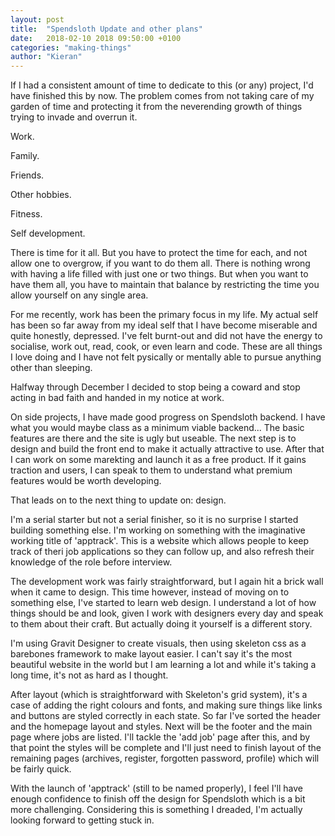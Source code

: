 ```yaml
---
layout: post
title:  "Spendsloth Update and other plans"
date:   2018-02-10 2018 09:50:00 +0100
categories: "making-things"
author: "Kieran"
---
```


If I had a consistent amount of time to dedicate to this (or any) project, I'd have finished this by now. The problem comes from not taking care of my garden of time and protecting it from the neverending growth of things trying to invade and overrun it.

Work.

Family.

Friends.

Other hobbies.

Fitness.

Self development.

There is time for it all. But you have to protect the time for each, and not allow one to overgrow, if you want to do them all. There is nothing wrong with having a life filled with just one or two things. But when you want to have them all, you have to maintain that balance by restricting the time you allow yourself on any single area.

For me recently, work has been the primary focus in my life. My actual self has been so far away from my ideal self that I have become miserable and quite honestly, depressed. I've felt burnt-out and did not have the energy to socialise, work out, read, cook, or even learn and code. These are all things I love doing and I have not felt pysically or mentally able to pursue anything other than sleeping.

Halfway through December I decided to stop being a coward and stop acting in bad faith and handed in my notice at work.

On side projects, I have made good progress on Spendsloth backend. I have what you would maybe class as a minimum viable backend... The basic features are there and the site is ugly but useable. The next step is to design and build the front end to make it actually attractive to use. After that I can work on some marekting and launch it as a free product. If it gains traction and users, I can speak to them to understand what premium features would be worth developing.

That leads on to the next thing to update on: design.

I'm a serial starter but not a serial finisher, so it is no surprise I started building something else. I'm working on something with the imaginative working title of 'apptrack'. This is a website which allows people to keep track of theri job applications so they can follow up, and also refresh their knowledge of the role before interview.

The development work was fairly straightforward, but I again hit a brick wall when it came to design. This time however, instead of moving on to something else, I've started to learn web design. I understand a lot of how things should be and look, given I work with designers every day and speak to them about their craft. But actually doing it yourself is a different story.

I'm using Gravit Designer to create visuals, then using skeleton css as a barebones framework to make layout easier. I can't say it's the most beautiful website in the world but I am learning a lot and while it's taking a long time, it's not as hard as I thought.

After layout (which is straightforward with Skeleton's grid system), it's a case of adding the right colours and fonts, and making sure things like links and buttons are styled correctly in each state. So far I've sorted the header and the homepage layout and styles. Next will be the footer and the main page where jobs are listed. I'll tackle the 'add job' page after this, and by that point the styles will be complete and I'll just need to finish layout of the remaining pages (archives, register, forgotten password, profile) which will be fairly quick.

With the launch of 'apptrack' (still to be named properly), I feel I'll have enough confidence to finish off the design for Spendsloth which is a bit more challenging. Considering this is something I dreaded, I'm actually looking forward to getting stuck in. 
